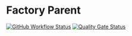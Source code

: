 # Factory Parent
[![GitHub Workflow Status](https://img.shields.io/github/workflow/status/BhuwanUpadhyay/factory-parent/Java%20CI%20with%20Maven?style=flat)](https://github.com/BhuwanUpadhyay/factory-parent/actions)
[![Quality Gate Status](https://sonarcloud.io/api/project_badges/measure?project=io.github.bhuwanupadhyay%3Afactory-parent&metric=alert_status)](https://sonarcloud.io/dashboard?id=io.github.bhuwanupadhyay%3Afactory-parent)
